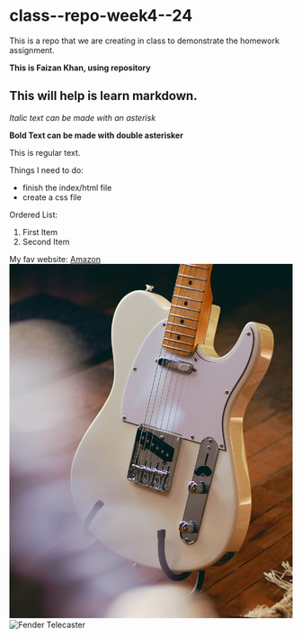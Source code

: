 # class--repo-week4--24
This is a repo  that we are creating in class to demonstrate the homework assignment.

**This is Faizan Khan, using repository**

## This will help is learn markdown.

*Italic text can be made with an asterisk* 

**Bold Text can be made with double asterisker**

This is regular text. 

Things I need to do:
- finish the index/html file 
- create a css file  

Ordered List:
1. First Item
2. Second Item 

My fav website: 
[Amazon](http://www.amazon.ca)
![Fender Telecaster](images/tele.jpg)
![Fender Telecaster](images/tele11.jpg)